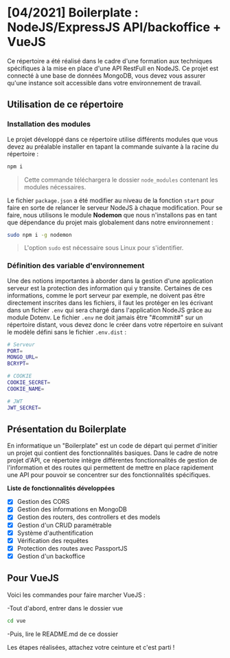 # [04/2021] Boilerplate : NodeJS/ExpressJS API/backoffice + VueJS

Ce répertoire a été réalisé dans le cadre d'une formation aux techniques spécifiques à la mise en place d'une API RestFull en NodeJS. Ce projet est connecté à une base de données MongoDB, vous devez vous assurer qu'une instance soit accessible dans votre environnement de travail.

## Utilisation de ce répertoire

### Installation des modules

Le projet développé dans ce répertoire utilise différents modules que vous devez au préalable installer en tapant la commande suivante à la racine du répertoire : 

```bash
npm i
```

> Cette commande téléchargera le dossier `node_modules` contenant les modules nécessaires.

Le fichier `package.json` a été modifier au niveau de la fonction `start` pour faire en sorte de relancer le serveur NodeJS à chaque modification. Pour se faire, nous utilisons le module **Nodemon** que nous n'installons pas en tant que dépendance du projet mais globalement dans notre environnement : 

```bash
sudo npm i -g nodemon
```

> L'option `sudo` est nécessaire sous Linux pour s'identifier.

### Définition des variable d'environnement

Une des notions importantes à aborder dans la gestion d'une application serveur est la protection des information qui y transite. Certaines de ces informations, comme le port serveur par exemple, ne doivent pas être directement inscrites dans les fichiers, il faut les protéger en les écrivant dans un fichier `.env` qui sera chargé dans l'application NodeJS grâce au module Dotenv. Le fichier `.env` ne doit jamais être "#commit#" sur un répertoire distant, vous devez donc le créer dans votre répertoire en suivant le modèle défini sans le fichier `.env.dist` : 

```bash
# Serveur
PORT=
MONGO_URL=
BCRYPT=

# COOKIE
COOKIE_SECRET=
COOKIE_NAME=

# JWT
JWT_SECRET=
```

## Présentation du Boilerplate

En informatique un "Boilerplate" est un code de départ qui permet d'initier un projet qui contient des fonctionnalités basiques. Dans le cadre de notre projet d'API, ce répertoire intègre différentes fonctionnalités de gestion de l'information et des routes qui permettent de mettre en place rapidement une API pour pouvoir se concentrer sur des fonctionnalités spécifiques.

**Liste de fonctionnalités développées**

- [x] Gestion des CORS
- [x] Gestion des informations en MongoDB
- [x] Gestion des routers, des controllers et des models
- [x] Gestion d'un CRUD paramétrable
- [x] Système d'authentification
- [x] Vérification des requêtes
- [x] Protection des routes avec PassportJS
- [x] Gestion d'un backoffice

## Pour VueJS

Voici les commandes pour faire marcher VueJS :

-Tout d'abord, entrer dans le dossier vue
```bash
cd vue
```
-Puis, lire le README.md de ce dossier

Les étapes réalisées, attachez votre ceinture et c'est parti ! 